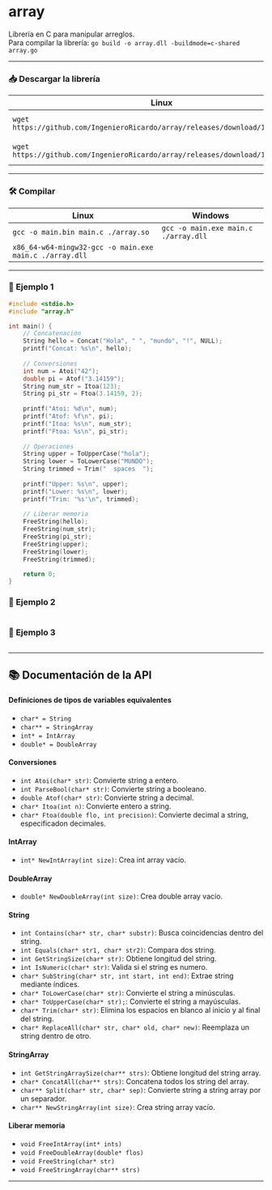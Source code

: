 # array

Librería en C para manipular arreglos.  
Para compilar la librería: `go build -o array.dll -buildmode=c-shared array.go`

---

### 📥 Descargar la librería

| Linux | Windows |
| --- | --- |
| `wget https://github.com/IngenieroRicardo/array/releases/download/1.0/array.so` | `Invoke-WebRequest https://github.com/IngenieroRicardo/array/releases/download/1.0/array.dll -OutFile ./array.dll` |
| `wget https://github.com/IngenieroRicardo/array/releases/download/1.0/array.h` | `Invoke-WebRequest https://github.com/IngenieroRicardo/array/releases/download/1.0/array.h -OutFile ./array.h` |

---

### 🛠️ Compilar

| Linux | Windows |
| --- | --- |
| `gcc -o main.bin main.c ./array.so` | `gcc -o main.exe main.c ./array.dll` |
| `x86_64-w64-mingw32-gcc -o main.exe main.c ./array.dll` |  |

---

### 🧪 Ejemplo 1

```C
#include <stdio.h>
#include "array.h"

int main() {
    // Concatenación
    String hello = Concat("Hola", " ", "mundo", "!", NULL);
    printf("Concat: %s\n", hello);
    
    // Conversiones
    int num = Atoi("42");
    double pi = Atof("3.14159");
    String num_str = Itoa(123);
    String pi_str = Ftoa(3.14159, 2);
    
    printf("Atoi: %d\n", num);
    printf("Atof: %f\n", pi);
    printf("Itoa: %s\n", num_str);
    printf("Ftoa: %s\n", pi_str);
    
    // Operaciones
    String upper = ToUpperCase("hola");
    String lower = ToLowerCase("MUNDO");
    String trimmed = Trim("  spaces  ");
    
    printf("Upper: %s\n", upper);
    printf("Lower: %s\n", lower);
    printf("Trim: '%s'\n", trimmed);
    
    // Liberar memoria
    FreeString(hello);
    FreeString(num_str);
    FreeString(pi_str);
    FreeString(upper);
    FreeString(lower);
    FreeString(trimmed);

    return 0;
}
```

### 🧪 Ejemplo 2

```C

```

### 🧪 Ejemplo 3

```C

```


---


## 📚 Documentación de la API

#### Definiciones de tipos de variables equivalentes
- ` char* = String `
- ` char** = StringArray `
- ` int* = IntArray `
- ` double* = DoubleArray `

#### Conversiones
- `int Atoi(char* str)`: Convierte string a entero.
- `int ParseBool(char* str)`: Convierte string a booleano.
- `double Atof(char* str)`: Convierte string a decimal.
- `char* Itoa(int n)`: Convierte entero a string.
- `char* Ftoa(double flo, int precision)`: Convierte decimal a string, especificadon decimales.

#### IntArray
- `int* NewIntArray(int size)`: Crea int array vacío.

#### DoubleArray
- `double* NewDoubleArray(int size)`: Crea double array vacío.

#### String
- `int Contains(char* str, char* substr)`: Busca coincidencias dentro del string.
- `int Equals(char* str1, char* str2)`: Compara dos string.
- `int GetStringSize(char* str)`: Obtiene longitud del string.
- `int IsNumeric(char* str)`: Valida si el string es numero.
- `char* SubString(char* str, int start, int end)`: Extrae string mediante índices.
- `char* ToLowerCase(char* str)`: Convierte el string a minúsculas.
- `char* ToUpperCase(char* str);`: Convierte el string a mayúsculas.
- `char* Trim(char* str)`: Elimina los espacios en blanco al inicio y al final del string.
- `char* ReplaceAll(char* str, char* old, char* new)`: Reemplaza un string dentro de otro.

#### StringArray
- `int GetStringArraySize(char** strs)`: Obtiene longitud del string array.
- `char* ConcatAll(char** strs)`: Concatena todos los string del array.
- `char** Split(char* str, char* sep)`: Convierte string a string array por un separador.
- `char** NewStringArray(int size)`: Crea string array vacío.

#### Liberar memoria
- `void FreeIntArray(int* ints)`
- `void FreeDoubleArray(double* flos)`
- `void FreeString(char* str)`
- `void FreeStringArray(char** strs)`

---
